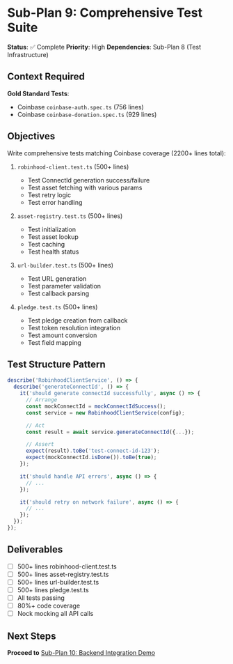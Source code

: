 # Sub-Plan 9: Comprehensive Test Suite

**Status**: ✅ Complete
**Priority**: High
**Dependencies**: Sub-Plan 8 (Test Infrastructure)

## Context Required

**Gold Standard Tests**:

- Coinbase `coinbase-auth.spec.ts` (756 lines)
- Coinbase `coinbase-donation.spec.ts` (929 lines)

## Objectives

Write comprehensive tests matching Coinbase coverage (2200+ lines total):

1. `robinhood-client.test.ts` (500+ lines)

   - Test ConnectId generation success/failure
   - Test asset fetching with various params
   - Test retry logic
   - Test error handling

2. `asset-registry.test.ts` (500+ lines)

   - Test initialization
   - Test asset lookup
   - Test caching
   - Test health status

3. `url-builder.test.ts` (500+ lines)

   - Test URL generation
   - Test parameter validation
   - Test callback parsing

4. `pledge.test.ts` (500+ lines)
   - Test pledge creation from callback
   - Test token resolution integration
   - Test amount conversion
   - Test field mapping

## Test Structure Pattern

```typescript
describe('RobinhoodClientService', () => {
  describe('generateConnectId', () => {
    it('should generate connectId successfully', async () => {
      // Arrange
      const mockConnectId = mockConnectIdSuccess();
      const service = new RobinhoodClientService(config);

      // Act
      const result = await service.generateConnectId({...});

      // Assert
      expect(result).toBe('test-connect-id-123');
      expect(mockConnectId.isDone()).toBe(true);
    });

    it('should handle API errors', async () => {
      // ...
    });

    it('should retry on network failure', async () => {
      // ...
    });
  });
});
```

## Deliverables

- [ ] 500+ lines robinhood-client.test.ts
- [ ] 500+ lines asset-registry.test.ts
- [ ] 500+ lines url-builder.test.ts
- [ ] 500+ lines pledge.test.ts
- [ ] All tests passing
- [ ] 80%+ code coverage
- [ ] Nock mocking all API calls

## Next Steps

**Proceed to** [Sub-Plan 10: Backend Integration Demo](./sub-plan-10-backend-integration-demo.md)
